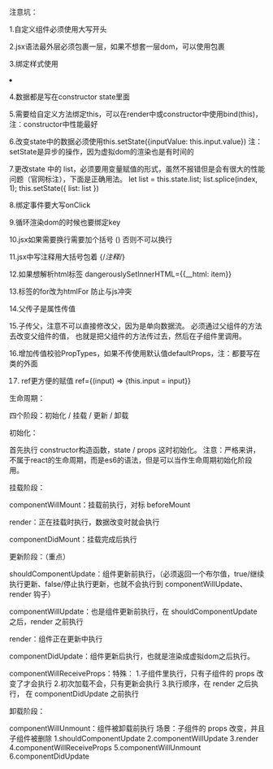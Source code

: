 注意坑：

1.自定义组件必须使用大写开头 <App />

2.jsx语法最外层必须包裹一层，如果不想套一层dom，可以使用<Fragment></Fragment>包裹

3.绑定样式使用 <li className="guor"></li>

4.数据都是写在constructor state里面

5.需要给自定义方法绑定this，可以在render中或constructor中使用bind(this)，注：constructor中性能最好

6.改变state中的数据必须使用this.setState({inputValue: this.input.value}) 注：setState是异步的操作，因为虚拟dom的渲染也是有时间的

7.更改state 中的 list，必须要用变量赋值的形式，虽然不报错但是会有很大的性能问题（官网标注），下面是正确用法。
let list = this.state.list;
list.splice(index, 1);
this.setState({
    list: list
})

8.绑定事件要大写onClick

9.循环渲染dom的时候也要绑定key

10.jsx如果需要换行需要加个括号 () 否则不可以换行

11.jsx中写注释用大括号包着 {/*注释*/}

12.如果想解析html标签 dangerouslySetInnerHTML={{__html: item}}

13.<label htmlFor="guor">标签的for改为htmlFor 防止与js冲突

14.父传子是属性传值

15.子传父，注意不可以直接修改父，因为是单向数据流。
必须通过父组件的方法去改变父组件的值，
也就是把父组件的方法传过去，然后在子组件里调用。

16.增加传值校验PropTypes，如果不传使用默认值defaultProps，注：都要写在类的外面

17. ref更方便的赋值 ref={(input) => {this.input = input}}




生命周期：

四个阶段：初始化 / 挂载 / 更新 / 卸载


初始化：

首先执行 constructor构造函数，state / props 这时初始化。
注意：严格来讲，不属于react的生命周期，而是es6的语法，但是可以当作生命周期初始化阶段用。


挂载阶段：

componentWillMount：挂载前执行，对标 beforeMount

render：正在挂载时执行，数据改变时就会执行

componentDidMount：挂载完成后执行



更新阶段：（重点）

shouldComponentUpdate：组件更新前执行，（必须返回一个布尔值，true/继续执行更新、false/停止执行更新，也就不会执行到 componentWillUpdate、render 钩子）

componentWillUpdate：也是组件更新前执行，在 shouldComponentUpdate 之后，render 之前执行

render：组件正在更新中执行

componentDidUpdate：组件更新后执行，也就是渲染成虚拟dom之后执行。

componentWillReceiveProps：特殊：
1.子组件里执行，只有子组件的 props 改变了才会执行
2.初次加载不会，只有更新会执行
3.执行顺序，在 render 之后执行， 在 componentDidUpdate 之前执行



卸载阶段：

componentWillUnmount：组件被卸载前执行
场景：子组件的 props 改变，并且子组件被删除
1.shouldComponentUpdate
2.componentWillUpdate
3.render
4.componentWillReceiveProps
5.componentWillUnmount
6.componentDidUpdate